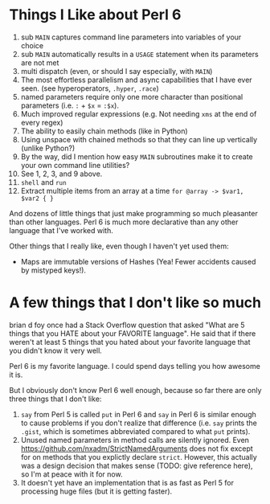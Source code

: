 

# Things I Like about Perl 6

1. sub `MAIN` captures command line parameters into variables of your choice
2. sub `MAIN` automatically results in a `USAGE` statement when its parameters are not met
3. multi dispatch (even, or should I say especially, with `MAIN`)
4. The most effortless parallelism and async capabilities that I have ever seen. (see hyperoperators, `.hyper`, `.race`) 
5. named parameters require only one more character than positional parameters (i.e. `:` + `$x` = `:$x`).
6. Much improved regular expressions (e.g. Not needing `xms` at the end of every regex)
7. The ability to easily chain methods (like in Python)
8. Using unspace with chained methods so that they can line up vertically (unlike Python?)
9. By the way, did I mention how easy `MAIN` subroutines make it to create your own command line utilities?
10. See 1, 2, 3, and 9 above.
11. `shell` and `run`
12. Extract multiple items from an array at a time `for @array -> $var1, $var2 { }`

And dozens of little things that just make programming so much pleasanter than other languages. Perl 6 is much more declarative than any other language that I've worked with.

Other things that I really like, even though I haven't yet used them:

* Maps are immutable versions of Hashes (Yea! Fewer accidents caused by mistyped keys!).

# A few things that I don't like so much
brian d foy once had a Stack Overflow question that asked "What are 5 things that you HATE about your FAVORITE language". He said that if there weren't at least 5 things that you hated about your favorite language that you didn't know it very well.

Perl 6 is my favorite language. I could spend days telling you how awesome it is.

But I obviously don't know Perl 6 well enough, because so far there are only three things that I don't like:

1. `say` from Perl 5 is called `put` in Perl 6 and `say` in Perl 6 is similar enough to cause problems if you don't realize that difference (i.e. `say` prints the `.gist`, which is sometimes abbreviated compared to what `put` prints).
2. Unused named parameters in method calls are silently ignored. Even https://github.com/nxadm/StrictNamedArguments does not fix except for on methods that you explictly declare `strict`. However, this actually was a design decision that makes sense (TODO: give reference here), so I'm at peace with it for now.
3. It doesn't yet have an implementation that is as fast as Perl 5 for processing huge files (but it is getting faster).
